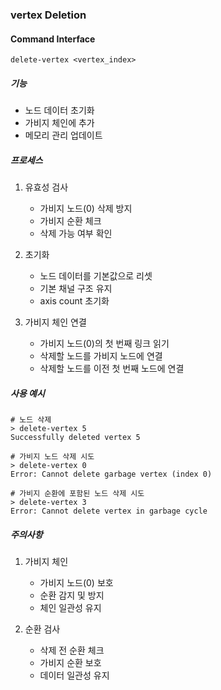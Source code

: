 ### vertex Deletion

#### Command Interface
```shell
delete-vertex <vertex_index>
```

##### 기능
- 노드 데이터 초기화
- 가비지 체인에 추가
- 메모리 관리 업데이트

##### 프로세스
1. 유효성 검사
   - 가비지 노드(0) 삭제 방지
   - 가비지 순환 체크
   - 삭제 가능 여부 확인

2. 초기화
   - 노드 데이터를 기본값으로 리셋
   - 기본 채널 구조 유지
   - axis count 초기화

3. 가비지 체인 연결
   - 가비지 노드(0)의 첫 번째 링크 읽기
   - 삭제할 노드를 가비지 노드에 연결
   - 삭제할 노드를 이전 첫 번째 노드에 연결

##### 사용 예시
```shell
# 노드 삭제
> delete-vertex 5
Successfully deleted vertex 5

# 가비지 노드 삭제 시도
> delete-vertex 0
Error: Cannot delete garbage vertex (index 0)

# 가비지 순환에 포함된 노드 삭제 시도
> delete-vertex 3
Error: Cannot delete vertex in garbage cycle
```

##### 주의사항
1. 가비지 체인
   - 가비지 노드(0) 보호
   - 순환 감지 및 방지
   - 체인 일관성 유지

2. 순환 검사
   - 삭제 전 순환 체크
   - 가비지 순환 보호
   - 데이터 일관성 유지 